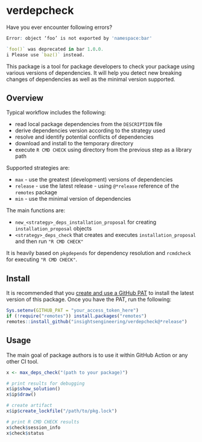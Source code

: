 # verdepcheck

Have you ever encounter following errors?

```r
Error: object ‘foo’ is not exported by 'namespace:bar'
```

```r
`foo()` was deprecated in bar 1.0.0.
i Please use `baz()` instead.
```

This package is a tool for package developers to check your package using various versions of dependencies. It will help you detect new breaking changes of dependencies as well as the minimal version supported.

## Overview

Typical workflow includes the following:

- read local package dependencies from the `DESCRIPTION` file
- derive dependencies version according to the strategy used
- resolve and identify potential conflicts of dependencies
- download and install to the temporary directory
- execute `R CMD CHECK` using directory from the previous step as a library path

Supported strategies are:

- `max` - use the greatest (development) versions of dependencies
- `release` - use the latest release - using `@*release` reference of the `remotes` package
- `min` - use the minimal version of dependencies

The main functions are:

- `new_<strategy>_deps_installation_proposal` for creating `installation_proposal` objects
- `<strategy>_deps_check` that creates and executes `installation_proposal` and then run `"R CMD CHECK"`

It is heavily based on `pkgdepends` for dependency resolution and `rcmdcheck` for executing `"R CMD CHECK"`.

## Install

It is recommended that you [create and use a GitHub PAT](https://docs.github.com/en/github/authenticating-to-github/keeping-your-account-and-data-secure/creating-a-personal-access-token) to install the latest version of this package. Once you have the PAT, run the following:

```r
Sys.setenv(GITHUB_PAT = "your_access_token_here")
if (!require("remotes")) install.packages("remotes")
remotes::install_github("insightsengineering/verdepcheck@*release")
```

## Usage

The main goal of package authors is to use it within GitHub Action or any other CI tool.

```r
x <- max_deps_check("(path to your package)")

# print results for debugging
x$ip$show_solution()
x$ip$draw()

# create artifact
x$ip$create_lockfile("/path/to/pkg.lock")

# print R CMD CHECK results
x$check$session_info
x$check$status
```
